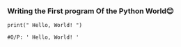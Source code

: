 ### Writing the First program Of the Python World😊

```
print(" Hello, World! ")

#O/P: ' Hello, World! '
```